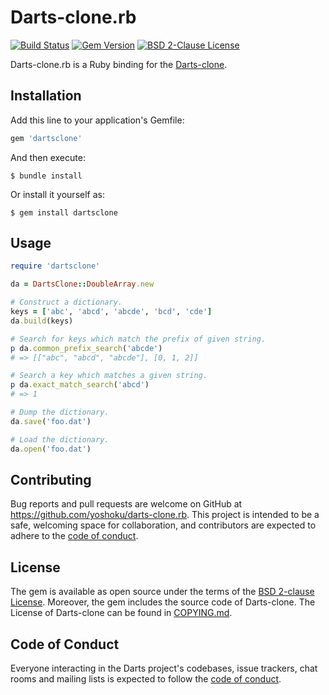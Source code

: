 # Darts-clone.rb

[![Build Status](https://github.com/yoshoku/darts-clone.rb/workflows/build/badge.svg)](https://github.com/yoshoku/darts-clone.rb/actions?query=workflow%3Abuild)
[![Gem Version](https://badge.fury.io/rb/dartsclone.svg)](https://badge.fury.io/rb/dartsclone)
[![BSD 2-Clause License](https://img.shields.io/badge/License-BSD%202--Clause-orange.svg)](https://github.com/yoshoku/darts-clone.rb/blob/main/LICENSE.txt)

Darts-clone.rb is a Ruby binding for the [Darts-clone](https://github.com/s-yata/darts-clone).

## Installation

Add this line to your application's Gemfile:

```ruby
gem 'dartsclone'
```

And then execute:

    $ bundle install

Or install it yourself as:

    $ gem install dartsclone

## Usage

```ruby
require 'dartsclone'

da = DartsClone::DoubleArray.new

# Construct a dictionary.
keys = ['abc', 'abcd', 'abcde', 'bcd', 'cde']
da.build(keys)

# Search for keys which match the prefix of given string.
p da.common_prefix_search('abcde')
# => [["abc", "abcd", "abcde"], [0, 1, 2]]

# Search a key which matches a given string.
p da.exact_match_search('abcd')
# => 1

# Dump the dictionary.
da.save('foo.dat')

# Load the dictionary.
da.open('foo.dat')
```

## Contributing

Bug reports and pull requests are welcome on GitHub at https://github.com/yoshoku/darts-clone.rb.
This project is intended to be a safe, welcoming space for collaboration, and contributors are expected to adhere to the [code of conduct](https://github.com/yoshoku/darts-clone.rb/blob/main/CODE_OF_CONDUCT.md).

## License

The gem is available as open source under the terms of the [BSD 2-clause License](https://opensource.org/licenses/BSD-2-Clause).
Moreover, the gem includes the source code of Darts-clone.
The License of Darts-clone can be found in [COPYING.md](https://github.com/yoshoku/darts-clone.rb/blob/main/ext/dartsclone/src/COPYING.md).

## Code of Conduct

Everyone interacting in the Darts project's codebases, issue trackers, chat rooms and mailing lists is expected to follow the [code of conduct](https://github.com/yoshoku/darts-clone.rb/blob/main/CODE_OF_CONDUCT.md).
